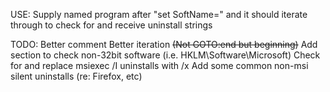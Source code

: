 USE:
Supply named program after "set SoftName=" and it should iterate through to check for and receive uninstall strings

TODO:
Better comment
Better iteration ~~(Not GOTO:end but beginning)~~
Add section to check non-32bit software (i.e. HKLM\Software\Microsoft)
Check for and replace msiexec /I uninstalls with /x
Add some common non-msi silent uninstalls (re: Firefox, etc)
